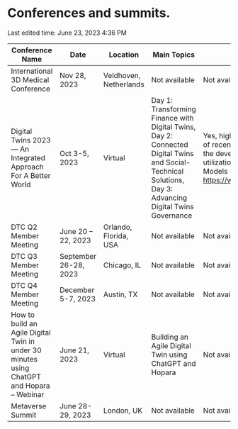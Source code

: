 # Conferences and summits.

Last edited time: June 23, 2023 4:36 PM

| Conference Name | Date | Location | Main Topics | Call for Papers |
| --- | --- | --- | --- | --- |
| International 3D Medical Conference | Nov 28, 2023 | Veldhoven, Netherlands | Not available | Not available |
| Digital Twins 2023 — An Integrated Approach For A Better World | Oct 3-5, 2023 | Virtual | Day 1: Transforming Finance with Digital Twins, Day 2: Connected Digital Twins and Social-Technical Solutions, Day 3: Advancing Digital Twins Governance | Yes, highlighting novel applications of recent AI capabilities, including the development and/or the utilization of Large Language Models (LLMs)​https://www.digitaltwins2023.com/​ |
| DTC Q2 Member Meeting | June 20 – 22, 2023 | Orlando, Florida, USA | Not available | Not available |
| DTC Q3 Member Meeting | September 26-28, 2023 | Chicago, IL | Not available | Not available |
| DTC Q4 Member Meeting | December 5-7, 2023 | Austin, TX | Not available | Not available |
| How to build an Agile Digital Twin in under 30 minutes using ChatGPT and Hopara – Webinar | June 21, 2023 | Virtual | Building an Agile Digital Twin using ChatGPT and Hopara | Not available |
| Metaverse Summit | June 28-29, 2023 | London, UK | Not available | Not available |